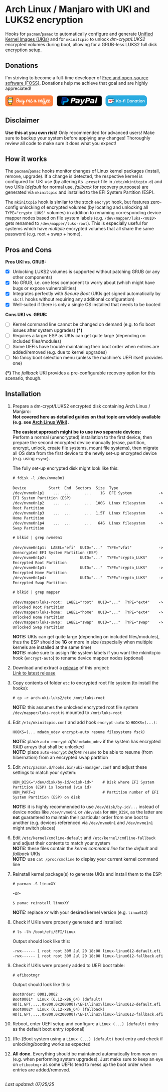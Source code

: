 # Arch Linux / Manjaro with UKI and LUKS2 encryption

Hooks for `pacman`/`pamac` to automatically configure and generate [Unified
Kernel Images (UKIs)](https://wiki.archlinux.org/title/Unified_kernel_image)
and for `mkinitcpio` to unlock _dm-crypt/LUKS2_ encrypted volumes during boot,
allowing for a GRUB-less LUKS2 full disk encryption setup.


## Donations

I'm striving to become a full-time developer of [Free and open-source software
(FOSS)](https://en.wikipedia.org/wiki/Free_and_open-source_software). Donations
help me achieve that goal and are highly appreciated!

<a href="https://www.buymeacoffee.com/fonic"><img src="https://raw.githubusercontent.com/fonic/donate-buttons/main/buymeacoffee-button.png" alt="Buy Me A Coffee" height="35"></a>&nbsp;&nbsp;
<a href="https://paypal.me/fonicmaxxim"><img src="https://raw.githubusercontent.com/fonic/donate-buttons/main/paypal-button.png" alt="Donate via PayPal" height="35"></a>&nbsp;&nbsp;
<a href="https://ko-fi.com/fonic"><img src="https://raw.githubusercontent.com/fonic/donate-buttons/main/kofi-button.png" alt="Donate via Ko-fi" height="35"></a>


## Disclaimer

**Use this at you own risk!** Only recommended for advanced users! Make sure
to backup your system before applying any changes! Thoroughly review all code
to make sure it does what you expect!


## How it works

The `pacman`/`pamac` hooks monitor changes of Linux kernel packages (install,
remove, upgrade). If a change is detected, the respective kernel is configured
for UKI use (by altering its `.preset` file in `/etc/mkinitcpio.d`) and two
UKIs (_default_ for normal use, _fallback_ for recovery purposes) are generated
via `mkinitcpio` and installed to the EFI System Partition (ESP).

The `mkinitcpio` hook is similar to the stock `encrypt` hook, but features
zero-config unlocking of encrypted volumes (by locating and unlocking all
`TYPE="crypto_LUKS"` volumes) in addition to renaming corresponding device
mapper nodes based on file system labels (e.g. `/dev/mapper/luks-<UUID>` gets
renamed to `/dev/mapper/luks-root`). This is especially useful for systems
which have _multiple_ encrypted volumes that all share the same password (e.g.
root + swap + home).


## Pros and Cons

**Pros UKI vs. GRUB:**<br/>
- [X] Unlocking LUKS2 volumes is supported without patching GRUB (or any other
      components)
- [X] No GRUB, i.e. one less component to worry about (which might have bugs or
      expose vulnerabilities)
- [X] Integrates perfectly with _Secure Boot_ (UKIs get signed automatically by
      `sbctl` hooks without requiring any additional configuration)
- [X] Well-suited if there is only a single OS installed that needs to be booted

**Cons UKI vs. GRUB:**<br/>
- [ ] Kernel command line cannot be changed on demand (e.g. to fix boot issues
      after system upgrades) **(\*)**
- [ ] Requires a larger ESP as UKIs can get quite large (depending on included
      files/modules)
- [ ] Some UEFIs have trouble maintaining their boot order when entries are
      added/removed (e.g. due to kernel upgrades)
- [ ] No fancy boot selection menu (unless the machine's UEFI itself provides
      one)

**(\*)** The _fallback_ UKI provides a pre-configurable recovery option for
this scenario, though.


## Installation

1. Prepare a dm-crypt/LUKS2 encrypted disk containing Arch Linux / Manjaro:<br/>
   **Not covered here as detailed guides on that topic are widely available
   (e.g. see [Arch Linux Wiki](https://wiki.archlinux.org/title/Dm-crypt/Encrypting_an_entire_system)).**
   
   **The easiest approach might be to use _two_ separate devices:**<br/>
   Perform a normal (unencrypted) installation to the first device, then
   prepare the second encrypted device manually (erase, partition, encrypt,
   unlock, create file systems, mount file systems), then migrate all OS
   data from the first device to the newly set-up encrypted device (e.g.
   using `rsync`).

   The fully set-up encrypted disk might look like this:

   ```
   # fdisk -l /dev/nvme0n1

   Device          Start  End  Sectors  Size  Type
   /dev/nvme0n1p1    ...  ...      ...    1G  EFI System            -> EFI System Partition (ESP)
   /dev/nvme0n1p2    ...  ...      ...  100G  Linux filesystem      -> Root Partition
   /dev/nvme0n1p3    ...  ...      ...  1,5T  Linux filesystem      -> Home Partition
   /dev/nvme0n1p4    ...  ...      ...   64G  Linux filesystem      -> Swap Partition
   ```

   ```
   # blkid | grep nvme0n1

   /dev/nvme0n1p1:  LABEL="efi"  UUID="..."  TYPE="vfat"            -> Unencrypted EFI System Partition (ESP)
   /dev/nvme0n1p2:               UUID="..."  TYPE="crypto_LUKS"     -> Encrypted Root Partition
   /dev/nvme0n1p3:               UUID="..."  TYPE="crypto_LUKS"     -> Encrypted Home Partition
   /dev/nvme0n1p4:               UUID="..."  TYPE="crypto_LUKS"     -> Encrypted Swap Partition
   ```

   ```
   # blkid | grep mapper

   /dev/mapper/luks-root:  LABEL="root"  UUID="..."  TYPE="ext4"    -> Unlocked Root Partition
   /dev/mapper/luks-home:  LABEL="home"  UUID="..."  TYPE="ext4"    -> Unlocked Home Partition
   /dev/mapper/luks-swap:  LABEL="swap"  UUID="..."  TYPE="swap"    -> Unlocked Swap Partition
   ```

   **NOTE:** UKIs can get quite large (depending on included files/modules),
             thus the ESP should be **1G** or more in size (especially when
             multiple kernels are installed at the same time)<br/>
   **NOTE:** make sure to assign file system labels if you want the mkinitcpio
             hook (`encrypt-auto`) to rename device mapper nodes (optional)

2. Download and extract a [release](https://github.com/fonic/arch-uki-luks2/releases)
   of this project:<br/>
   [Link to latest release](https://github.com/fonic/arch-uki-luks2/releases/latest)

3. Copy contents of folder `etc` to encrypted root file system (to install
   the hooks):
   ```
   # cp -r arch-uki-luks2/etc /mnt/luks-root
   ```
   **NOTE:** this assumes the unlocked encrypted root file system
             `/dev/mapper/luks-root` is mounted to `/mnt/luks-root`

4. Edit `/etc/mkinitcpio.conf` and add hook `encrypt-auto` to `HOOKS=(...)`:
   ```
   HOOKS=(... mdadm_udev encrypt-auto resume filesystems fsck)
   ```
   **NOTE:** place `auto-encrypt` _after_ `mdadm_udev` if the system has
             encrypted RAID arrays that shall be unlocked<br/>
   **NOTE:** place `auto-encrypt` _before_ `resume` to be able to resume
             (from hibernation) from an encrypted swap partition

5. Edit `/etc/pacman.d/hooks.bin/uki-manager.conf` and adjust these settings
   to match your system:
   ```
   UBM_DISK="/dev/disk/by-id/<disk-id>"    # Disk where EFI System Partition (ESP) is located (via id)
   UBM_PART=1                              # Partition number of EFI System Partition (ESP) on disk
   ```
   **NOTE:** it is highly recommended to use `/dev/disk/by-id/...` instead
             of device nodes like `/dev/nvme0n1` or `/dev/sda` for `UBM_DISK`,
             as the latter are **not** guaranteed to maintain their particular
             order from one boot to another (e.g. devices referenced via
             `/dev/nvme0n1` and `/dev/nvme1n1` might switch places)

6. Edit `/etc/kernel/cmdline-default` and `/etc/kernel/cmdline-fallback` and
   adjust their contents to match your system<br/>
   **NOTE:** these files contain the _kernel command line_ for the _default_
             and _fallback_ UKIs<br/>
   **NOTE:** use `cat /proc/cmdline` to display your current kernel command
             line

7. Reinstall kernel package(s) to generate UKIs and install them to the ESP:
   ```
   # pacman -S linuxXY
   ```
   -or-
   ```
   $ pamac reinstall linuxXY
   ```
   **NOTE:** replace `XY` with your desired kernel version (e.g. `linux612`)

8. Check if UKIs were properly generated and installed:
   ```
   # ls -lh /boot/efi/EFI/linux
   ```
   Output should look like this:
   ```
   -rwx------ 1 root root 30M Jul 20 18:00 linux-linux612-default.efi
   -rwx------ 1 root root 30M Jul 20 18:00 linux-linux612-fallback.efi
   ```

9. Check if UKIs were properly added to UEFI boot table:
   ```
   # efibootmgr
   ```
   Output should look like this:
   ```
   BootOrder: 0001,0002
   Boot0001*  Linux (6.12-x86_64) (default)   HD(1,GPT,...,0x800,0x200000)/\EFI\linux\linux-linux612-default.efi
   Boot0002*  Linux (6.12-x86_64) (fallback)  HD(1,GPT,...,0x800,0x200000)/\EFI\linux\linux-linux612-fallback.efi
   ```

10. Reboot, enter UEFI setup and configure a `Linux (...) (default)` entry as
    the default boot entry (optional)

11. (Re-)Boot system using a `Linux (...) (default)` boot entry and check if
    unlocking/booting works as expected

12. **All done.** Everything should be maintained automatically from now on
    (e.g. when performing system upgrades). Just make sure to keep an eye on
    `efibootmgr` as some UEFIs tend to mess up the boot order when entries are
    added/removed.

##

_Last updated: 07/25/25_
